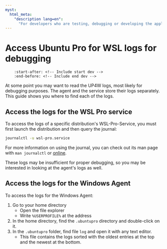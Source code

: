 ```yaml
---
myst:
  html_meta:
    "description lang=en":
      "For developers who are testing, debugging or developing the application."
---
```


# Access Ubuntu Pro for WSL logs for debugging

```{include} ../dev_docs_notice.txt
    :start-after: <!-- Include start dev -->
    :end-before: <!-- Include end dev -->
```

At some point you may want to read the UP4W logs, most likely for debugging purposes. The agent and the service store their logs separately. This guide shows you where to find each of the logs.

## Access the logs for the WSL Pro service

To access the logs of a specific distribution's WSL-Pro-Service, you must first launch the distribution and then query the journal:

```bash
journalctl -u wsl-pro.service
```

For more information on using the journal, you can check out its man page with `man journalctl` or [online](https://man7.org/linux/man-pages/man1/journalctl.1.html).

These logs may be insufficient for proper debugging, so you may be interested in looking at the agent's logs as well.

## Access the logs for the Windows Agent

To access the logs for the Windows Agent:

1. Go to your home directory
   - Open the file explorer
   - Write `%USERPROFILE%` at the address
2. In the home directory, find the `.ubuntupro` directory and double-click on it.
2. In the `.ubuntupro` folder, find file `log` and open it with any text editor.
   - This file contains the logs sorted with the oldest entries at the top and the newest at the bottom.
